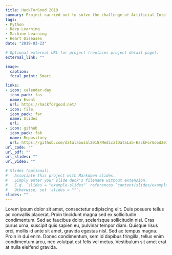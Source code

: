 ```yaml
---
title: HackForGood 2019
summary: Project carried out to solve the challenge of Artificial Intelligence for the improvement of the Health System.
tags:
- Python
- Deep Learning
- Machine Learning
- Heart Diseases
date: "2019-03-23"

# Optional external URL for project (replaces project detail page).
external_link: ""

image:
  caption: 
  focal_point: Smart

links:
- icon: calendar-day
  icon_pack: fas
  name: Event
  url: https://hackforgood.net/
- icon: file
  icon_pack: far
  name: Slides
  url: 
- icon: github
  icon_pack: fab
  name: Repository
  url: https://github.com/datalabusal2018/MedicalDataLab-HackForGood2019
url_code: ""
url_pdf: ""
url_slides: ""
url_video: ""

# Slides (optional).
#   Associate this project with Markdown slides.
#   Simply enter your slide deck's filename without extension.
#   E.g. `slides = "example-slides"` references `content/slides/example-slides.md`.
#   Otherwise, set `slides = ""`.
slides: ""
---
```


Lorem ipsum dolor sit amet, consectetur adipiscing elit. Duis posuere tellus ac convallis placerat. Proin tincidunt magna sed ex sollicitudin condimentum. Sed ac faucibus dolor, scelerisque sollicitudin nisi. Cras purus urna, suscipit quis sapien eu, pulvinar tempor diam. Quisque risus orci, mollis id ante sit amet, gravida egestas nisl. Sed ac tempus magna. Proin in dui enim. Donec condimentum, sem id dapibus fringilla, tellus enim condimentum arcu, nec volutpat est felis vel metus. Vestibulum sit amet erat at nulla eleifend gravida.
